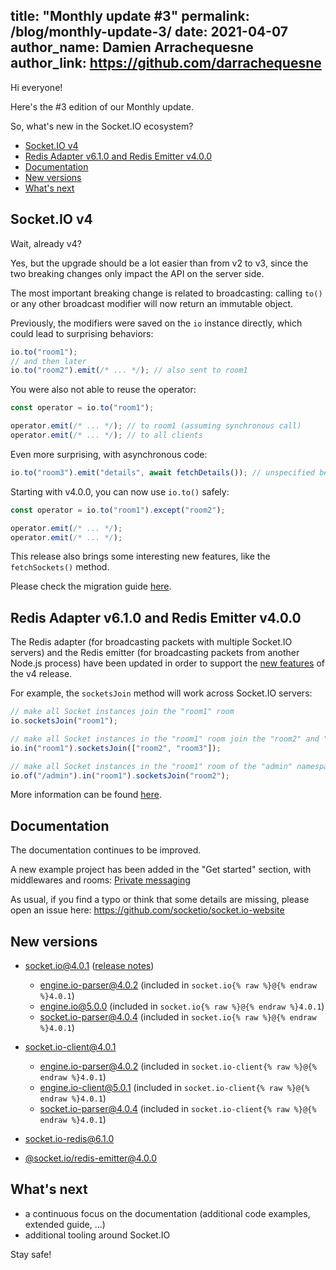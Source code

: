 title: "Monthly update #3"
permalink: /blog/monthly-update-3/
date: 2021-04-07
author_name: Damien Arrachequesne
author_link: https://github.com/darrachequesne
---

Hi everyone!

Here's the #3 edition of our Monthly update.

So, what's new in the Socket.IO ecosystem?

- [Socket.IO v4](#Socket-IO-v4)
- [Redis Adapter v6.1.0 and Redis Emitter v4.0.0](#Redis-Adapter-v6-1-0-and-Redis-Emitter-v4-0-0)
- [Documentation](#Documentation)
- [New versions](#New-versions)
- [What's next](#What’s-next)

## Socket.IO v4

Wait, already v4?

Yes, but the upgrade should be a lot easier than from v2 to v3, since the two breaking changes only impact the API on the server side.

The most important breaking change is related to broadcasting: calling `to()` or any other broadcast modifier will now return an immutable object.

Previously, the modifiers were saved on the `io` instance directly, which could lead to surprising behaviors:

```js
io.to("room1");
// and then later
io.to("room2").emit(/* ... */); // also sent to room1
```

You were also not able to reuse the operator:

```js
const operator = io.to("room1");

operator.emit(/* ... */); // to room1 (assuming synchronous call)
operator.emit(/* ... */); // to all clients
```

Even more surprising, with asynchronous code:

```js
io.to("room3").emit("details", await fetchDetails()); // unspecified behavior: maybe in room3, maybe to all clients
```

Starting with v4.0.0, you can now use `io.to()` safely:

```js
const operator = io.to("room1").except("room2");

operator.emit(/* ... */);
operator.emit(/* ... */);
```

This release also brings some interesting new features, like the `fetchSockets()` method.

Please check the migration guide [here](/docs/v4/migrating-from-3-x-to-4-0/).

## Redis Adapter v6.1.0 and Redis Emitter v4.0.0

The Redis adapter (for broadcasting packets with multiple Socket.IO servers) and the Redis emitter (for broadcasting packets from another Node.js process) have been updated in order to support the [new features](/docs/v4/migrating-from-3-x-to-4-0/#New-features) of the v4 release.

For example, the `socketsJoin` method will work across Socket.IO servers:

```js
// make all Socket instances join the "room1" room
io.socketsJoin("room1");

// make all Socket instances in the "room1" room join the "room2" and "room3" rooms
io.in("room1").socketsJoin(["room2", "room3"]);

// make all Socket instances in the "room1" room of the "admin" namespace join the "room2" room
io.of("/admin").in("room1").socketsJoin("room2");
```

More information can be found [here](/docs/v4/server-instance/#Utility-methods).

## Documentation

The documentation continues to be improved.

A new example project has been added in the "Get started" section, with middlewares and rooms: [Private messaging](/get-started/private-messaging-part-1/)

As usual, if you find a typo or think that some details are missing, please open an issue here: https://github.com/socketio/socket.io-website

## New versions

- [socket.io@4.0.1](https://github.com/socketio/socket.io/releases/tag/4.0.1) ([release notes](/blog/socket-io-3-release/))
  - [engine.io-parser@4.0.2](https://github.com/socketio/engine.io-parser/releases/tag/4.0.2) (included in `socket.io{% raw %}@{% endraw %}4.0.1`)
  - [engine.io@5.0.0](https://github.com/socketio/engine.io/releases/tag/5.0.0) (included in `socket.io{% raw %}@{% endraw %}4.0.1`)
  - [socket.io-parser@4.0.4](https://github.com/socketio/socket.io-parser/releases/tag/4.0.4) (included in `socket.io{% raw %}@{% endraw %}4.0.1`)

- [socket.io-client@4.0.1](https://github.com/socketio/socket.io-client/releases/tag/4.0.1)
  - [engine.io-parser@4.0.2](https://github.com/socketio/engine.io-parser/releases/tag/4.0.2) (included in `socket.io-client{% raw %}@{% endraw %}4.0.1`)
  - [engine.io-client@5.0.1](https://github.com/socketio/engine.io-client/releases/tag/5.0.1) (included in `socket.io-client{% raw %}@{% endraw %}4.0.1`)
  - [socket.io-parser@4.0.4](https://github.com/socketio/socket.io-parser/releases/tag/4.0.4) (included in `socket.io-client{% raw %}@{% endraw %}4.0.1`)

- [socket.io-redis@6.1.0](https://github.com/socketio/socket.io-redis/releases/tag/6.1.0)
- [@socket.io/redis-emitter@4.0.0](https://github.com/socketio/socket.io-redis-emitter/releases/tag/4.0.0)

## What's next

- a continuous focus on the documentation (additional code examples, extended guide, ...)
- additional tooling around Socket.IO

Stay safe!
